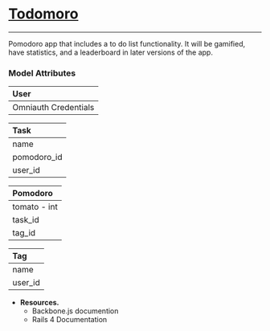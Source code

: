 # [Todomoro](http://todomoro.herokuapp.com/)
<hr>
Pomodoro app that includes a to do list functionality. It will be gamified, have statistics, and a leaderboard in later versions of the app. 

### Model Attributes

| User  | 
|:----- |
| Omniauth Credentials | 

| Task  | 
|:----- |
| name | 
| pomodoro_id |
| user_id |

| Pomodoro  | 
|:----- |
| tomato - int |
| task_id |
| tag_id |

| Tag  | 
|:----- |
| name | 
| user_id |

* **Resources.**
    * Backbone.js documention
    * Rails 4 Documentation
